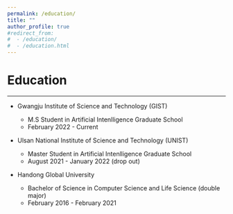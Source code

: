 ```yaml
---
permalink: /education/
title: ""
author_profile: true
#redirect_from: 
#  - /education/
#  - /education.html
---
```

# Education
<hr/>

* Gwangju Institute of Science and Technology (GIST) 
  * M.S Student in Artificial Intenlligence Graduate School
  * February 2022 - Current 

* Ulsan National Institute of Science and Technology (UNIST)
  * Master Student in Artificial Intenlligence Graduate School
  * August 2021 - January 2022 (drop out)

* Handong Global University
  * Bachelor of Science in Computer Science and Life Science (double major)
  * February 2016 - February 2021 